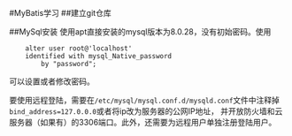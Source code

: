 #MyBatis学习
##建立git仓库

##MySql安装
使用apt直接安装的mysql版本为8.0.28，没有初始密码。使用
```mysql
    alter user root@'localhost' 
    identified with mysql_Native_password 
        by "password";
```
可以设置或者修改密码。

要使用远程登陆，需要在`/etc/mysql/mysql.conf.d/mysqld.conf`文件中注释掉`bind_address=127.0.0.0`或者将ip改为服务器的公网IP地址，
并开放防火墙和云服务器（如果有）的3306端口。此外，还需要为远程用户单独注册登陆用户。


